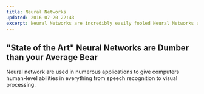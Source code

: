 ```yaml
---
title: Neural Networks
updated: 2016-07-20 22:43
excerpt: Neural Networks are incredibly easily fooled Neural Networks are incredibly easily fooled Neural Networks are incredibly easily fooled Neural Networks are incredibly easily fooled Neural Networks are incredibly easily fooled Neural Networks are incredibly easily fooledNeural Networks are incredibly easily fooledNeuralNeural Networks are incredibly easily fooledNeural Networks are incredibly easily fooledNeural Neural Networks are incredibly easily fooled 
---
```


## "State of the Art" Neural Networks are Dumber than your Average Bear

Neural network are used in numerous applications to give computers human-level abilities in everything from speech recognition to visual processing. 